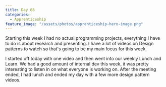 ```yaml
---
title: Day 68
categories:
  - Apprenticeship
feature_image: "/assets/photos/apprenticeship-hero-image.png"
---
```


Starting this week I had no actual programming projects, everything I have to do is about
research and presenting. I have a lot of videos on Design patterns to watch so that's going to
be my main focus for this week.

I started off today with one video and then went into our weekly Lunch and Learn. We had a good amount of
internal dev this week, it was pretty interesting to listen in on what everyone is working on.
After the meeting ended, I had lunch and ended my day with a few more design pattern videos.
  